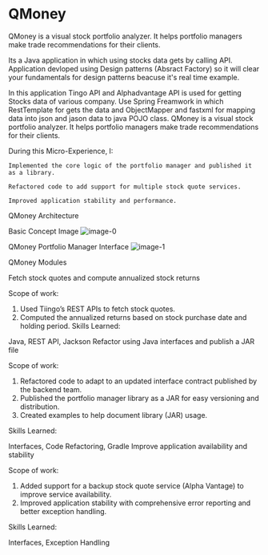 # QMoney
QMoney is a visual stock portfolio analyzer. It helps portfolio managers make trade recommendations for their clients.

Its a Java application in which using stocks data gets by calling API.
Application devloped using Design patterns (Absract Factory) so it will clear your fundamentals for design patterns beacuse it's real time example. 

In this application Tingo API and Alphadvantage API is used for getting Stocks data of various company.
Use Spring Freamwork in which RestTemplate for gets the data and ObjectMapper and fastxml for mapping data into json and jason data to java POJO class. 
QMoney is a visual stock portfolio analyzer. It helps portfolio managers make trade recommendations for their clients.

During this Micro-Experience, I:

    Implemented the core logic of the portfolio manager and published it as a library.

    Refactored code to add support for multiple stock quote services.

    Improved application stability and performance.

QMoney Architecture

Basic Concept Image
![image-0](https://user-images.githubusercontent.com/52848980/88689485-25186f00-d118-11ea-843e-419ec933dd9e.png)

QMoney Portfolio Manager Interface
![image-1](https://user-images.githubusercontent.com/52848980/88689846-9eb05d00-d118-11ea-9ff5-0548249e2807.png)

QMoney Modules

Fetch stock quotes and compute annualized stock returns

Scope of work:

1. Used Tiingo’s REST APIs to fetch stock quotes.
2. Computed the annualized returns based on stock purchase date and holding period.
Skills Learned:

Java, REST API, Jackson
Refactor using Java interfaces and publish a JAR file

Scope of work:

1. Refactored code to adapt to an updated interface contract published by the backend team.
2. Published the portfolio manager library as a JAR for easy versioning and distribution.
3. Created examples to help document library (JAR) usage.

Skills Learned:

Interfaces, Code Refactoring, Gradle
Improve application availability and stability

Scope of work:

1. Added support for a backup stock quote service (Alpha Vantage) to improve service availability.
2. Improved application stability with comprehensive error reporting and better exception handling.

Skills Learned:

Interfaces, Exception Handling
